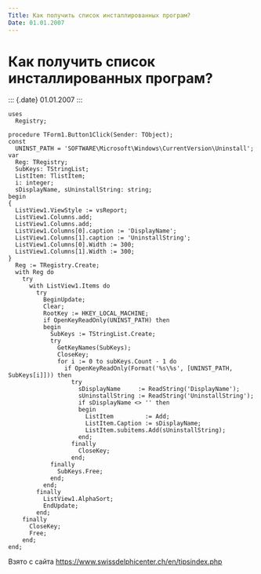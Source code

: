 ```yaml
---
Title: Как получить список инсталлированных програм?
Date: 01.01.2007
---
```



Как получить список инсталлированных програм?
=============================================

::: {.date}
01.01.2007
:::

    uses 
      Registry; 
     
    procedure TForm1.Button1Click(Sender: TObject); 
    const 
      UNINST_PATH = 'SOFTWARE\Microsoft\Windows\CurrentVersion\Uninstall'; 
    var 
      Reg: TRegistry; 
      SubKeys: TStringList; 
      ListItem: TlistItem; 
      i: integer; 
      sDisplayName, sUninstallString: string; 
    begin 
    { 
      ListView1.ViewStyle := vsReport; 
      ListView1.Columns.add; 
      ListView1.Columns.add; 
      ListView1.Columns[0].caption := 'DisplayName'; 
      ListView1.Columns[1].caption := 'UninstallString'; 
      ListView1.Columns[0].Width := 300; 
      ListView1.Columns[1].Width := 300; 
    } 
      Reg := TRegistry.Create; 
      with Reg do 
        try 
          with ListView1.Items do 
            try 
              BeginUpdate; 
              Clear; 
              RootKey := HKEY_LOCAL_MACHINE; 
              if OpenKeyReadOnly(UNINST_PATH) then 
              begin 
                SubKeys := TStringList.Create; 
                try 
                  GetKeyNames(SubKeys); 
                  CloseKey; 
                  for i := 0 to subKeys.Count - 1 do 
                    if OpenKeyReadOnly(Format('%s\%s', [UNINST_PATH, SubKeys[i]])) then 
                      try 
                        sDisplayName     := ReadString('DisplayName'); 
                        sUninstallString := ReadString('UninstallString'); 
                        if sDisplayName <> '' then 
                        begin 
                          ListItem         := Add; 
                          ListItem.Caption := sDisplayName; 
                          ListItem.subitems.Add(sUninstallString); 
                        end; 
                      finally 
                        CloseKey; 
                      end; 
                finally 
                  SubKeys.Free; 
                end; 
              end; 
            finally 
              ListView1.AlphaSort; 
              EndUpdate; 
            end; 
        finally 
          CloseKey; 
          Free; 
        end; 
    end; 

Взято с сайта <https://www.swissdelphicenter.ch/en/tipsindex.php>
